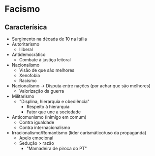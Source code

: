 # Facismo

## Caracterísica
- Surgimento na década de 10 na Itália
- Autoritarismo
    - Iliberal
- Antidemocrático
    - Combate à justiça leitoral
- Nacionalismo
    - Visão de que são melhores
    - Xenofobia
    - Racismo
- Nacionalismo -> Disputa entre nações (por achar que são melhores)
    - Valorização da guerra
- Militarismo
    - "Displina, hierarquia e obediência"
        - Respeito à hierarquia
        - Fator que une a sociedade
- Anticomunismo (inimígo em comum) 
    - Contra igualdade
    - Contra internacionalismo
- Irracionalismo/Romantismo (líder carismático/uso da propaganda)
    - Apelo emocional
    - Sedução > razão
        - "Mamadeira de piroca do PT"
